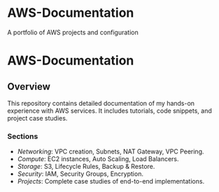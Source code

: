 # AWS-Documentation
A portfolio of AWS projects and configuration
# AWS-Documentation

## Overview
This repository contains detailed documentation of my hands-on experience with AWS services. It includes tutorials, code snippets, and project case studies.

### Sections
- *Networking*: VPC creation, Subnets, NAT Gateway, VPC Peering.
- *Compute*: EC2 instances, Auto Scaling, Load Balancers.
- *Storage*: S3, Lifecycle Rules, Backup & Restore.
- *Security*: IAM, Security Groups, Encryption.
- *Projects*: Complete case studies of end-to-end implementations.
